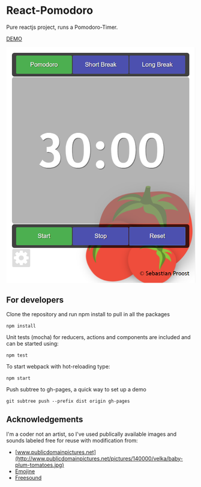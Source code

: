 # React-Pomodoro
Pure reactjs project, runs a Pomodoro-Timer.

[DEMO](http://sepro.github.com/React-Pomodoro)

![screenshot](doc/screenshot.png)

## For developers
Clone the repository and run npm install to pull in all the packages

    npm install
    
Unit tests (mocha) for reducers, actions and components are included and
can be started using:

    npm test
    
To start webpack with hot-reloading type:

    npm start
    
Push subtree to gh-pages, a quick way to set up a demo

    git subtree push --prefix dist origin gh-pages

## Acknowledgements

I'm a coder not an artist, so I've used publically available images and sounds labeled free for reuse with modification from:

  * [www.publicdomainpictures.net](http://www.publicdomainpictures.net/pictures/140000/velka/baby-plum-tomatoes.jpg)
  * [Emojine](https://commons.wikimedia.org/wiki/File:Emojione_1F345.svg)
  * [Freesound](https://www.freesound.org/people/HonorHunter/sounds/271666/)
